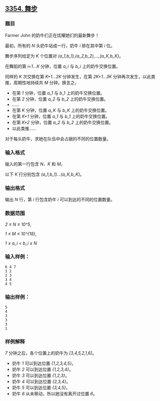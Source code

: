 ## [3354. 舞步](https://www.acwing.com/problem/content/3357/)

### 题目

Farmer John 的奶牛们正在炫耀她们的最新舞步！

最初，所有的 *N* 头奶牛站成一行，奶牛 *i* 排在其中第 *i* 位。

舞步序列给定为 *K* 个位置对 *(a_1,b_1),(a_2,b_2),…,(a_K,b_K)*。

在舞蹈的第 *i=1…K* 分钟，位置 *a_i* 与 *b_i* 上的奶牛交换位置。

同样的 *K* 次交换在第 *K+1…2K* 分钟发生，在第 *2K+1…3K* 分钟再次发生，以此类推，周期性地持续共 *M* 分钟。换言之，

- 在第 *1* 分钟，位置 *a_1* 与 *b_1* 上的奶牛交换位置。
- 在第 *2* 分钟，位置 *a_2* 与 *b_2* 上的奶牛交换位置。
- *……*
- 在第 *K* 分钟，位置 *a_K* 与 *b_K* 上的奶牛交换位置。
- 在第 *K+1* 分钟，位置 *a_1* 与 *b_1* 上的奶牛交换位置。
- 在第 *K+2* 分钟，位置 *a_2* 与 *b_2* 上的奶牛交换位置。
- 以此类推……

对于每头奶牛，求她在队伍中会占据的不同的位置数量。

### 输入格式

输入的第一行包含 *N、K* 和 *M*。

以下 *K* 行分别包含 *(a_1,b_1)…(a_K,b_K)*。

### 输出格式

输出 *N* 行，第 *i* 行包含奶牛 *i* 可以到达的不同的位置数量。

### 数据范围

*2 ≤ N ≤ 10^5*,

*1 ≤ M ≤ 10^{18}*,

*1 ≤ a_i < b_i ≤ N*

### 输入样例：

```
6 4 7
1 2
2 3
3 4
4 5
```

### 输出样例：

```
5
4
3
3
3
1
```

### 样例解释

*7* 分钟之后，各个位置上的奶牛为 *[3,4,5,2,1,6]*。

- 奶牛 *1* 可以到达位置 *{1,2,3,4,5}*。
- 奶牛 *2* 可以到达位置 *{1,2,3,4}*。
- 奶牛 *3* 可以到达位置 *{1,2,3}*。
- 奶牛 *4* 可以到达位置 *{2,3,4}*。
- 奶牛 *5* 可以到达位置 *{3,4,5}*。
- 奶牛 *6* 从未移动，所以她没有离开过位置 *6*。
